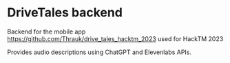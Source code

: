 # DriveTales backend

Backend for the mobile app https://github.com/Thrauk/drive_tales_hacktm_2023 used for HackTM 2023

Provides audio descriptions using ChatGPT and Elevenlabs APIs.